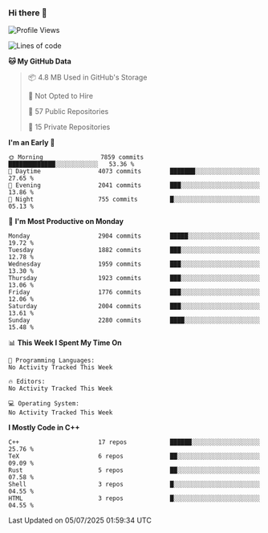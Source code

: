### Hi there 👋

<!--
**SemenMartynov/SemenMartynov** is a ✨ _special_ ✨ repository because its `README.md` (this file) appears on your GitHub profile.

Here are some ideas to get you started:

- 🔭 I’m currently working on ...
- 🌱 I’m currently learning ...
- 👯 I’m looking to collaborate on ...
- 🤔 I’m looking for help with ...
- 💬 Ask me about ...
- 📫 How to reach me: ...
- 😄 Pronouns: ...
- ⚡ Fun fact: ...
-->

<!--START_SECTION:waka-->
![Profile Views](http://img.shields.io/badge/Profile%20Views-0-blue)

![Lines of code](https://img.shields.io/badge/From%20Hello%20World%20I%27ve%20Written-7.7%20million%20lines%20of%20code-blue)

**🐱 My GitHub Data** 

> 📦 4.8 MB Used in GitHub's Storage 
 > 
> 🚫 Not Opted to Hire
 > 
> 📜 57 Public Repositories 
 > 
> 🔑 15 Private Repositories 
 > 
**I'm an Early 🐤** 

```text
🌞 Morning                7859 commits        █████████████░░░░░░░░░░░░   53.36 % 
🌆 Daytime                4073 commits        ███████░░░░░░░░░░░░░░░░░░   27.65 % 
🌃 Evening                2041 commits        ███░░░░░░░░░░░░░░░░░░░░░░   13.86 % 
🌙 Night                  755 commits         █░░░░░░░░░░░░░░░░░░░░░░░░   05.13 % 
```
📅 **I'm Most Productive on Monday** 

```text
Monday                   2904 commits        █████░░░░░░░░░░░░░░░░░░░░   19.72 % 
Tuesday                  1882 commits        ███░░░░░░░░░░░░░░░░░░░░░░   12.78 % 
Wednesday                1959 commits        ███░░░░░░░░░░░░░░░░░░░░░░   13.30 % 
Thursday                 1923 commits        ███░░░░░░░░░░░░░░░░░░░░░░   13.06 % 
Friday                   1776 commits        ███░░░░░░░░░░░░░░░░░░░░░░   12.06 % 
Saturday                 2004 commits        ███░░░░░░░░░░░░░░░░░░░░░░   13.61 % 
Sunday                   2280 commits        ████░░░░░░░░░░░░░░░░░░░░░   15.48 % 
```


📊 **This Week I Spent My Time On** 

```text
💬 Programming Languages: 
No Activity Tracked This Week

🔥 Editors: 
No Activity Tracked This Week

💻 Operating System: 
No Activity Tracked This Week
```

**I Mostly Code in C++** 

```text
C++                      17 repos            ██████░░░░░░░░░░░░░░░░░░░   25.76 % 
TeX                      6 repos             ██░░░░░░░░░░░░░░░░░░░░░░░   09.09 % 
Rust                     5 repos             ██░░░░░░░░░░░░░░░░░░░░░░░   07.58 % 
Shell                    3 repos             █░░░░░░░░░░░░░░░░░░░░░░░░   04.55 % 
HTML                     3 repos             █░░░░░░░░░░░░░░░░░░░░░░░░   04.55 % 
```




 Last Updated on 05/07/2025 01:59:34 UTC
<!--END_SECTION:waka-->